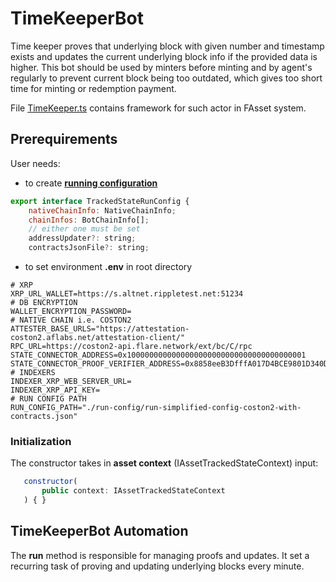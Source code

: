 # TimeKeeperBot

Time keeper proves that underlying block with given number and timestamp exists and updates the current underlying block info if the provided data is higher. This bot should be used by minters before minting and by agent's regularly to prevent current block being too outdated, which gives too short time for minting or redemption payment.

File [TimeKeeper.ts](../src/actors/TimeKeeper.ts) contains framework for such actor in FAsset system.

## Prerequirements
User needs:
- to create [**running configuration**](../../src/config/BotConfig.ts)
```javascript
export interface TrackedStateRunConfig {
    nativeChainInfo: NativeChainInfo;
    chainInfos: BotChainInfo[];
    // either one must be set
    addressUpdater?: string;
    contractsJsonFile?: string;
```
- to set environment **.env** in root directory
```
# XRP
XRP_URL_WALLET=https://s.altnet.rippletest.net:51234
# DB ENCRYPTION
WALLET_ENCRYPTION_PASSWORD=
# NATIVE CHAIN i.e. COSTON2
ATTESTER_BASE_URLS="https://attestation-coston2.aflabs.net/attestation-client/"
RPC_URL=https://coston2-api.flare.network/ext/bc/C/rpc
STATE_CONNECTOR_ADDRESS=0x1000000000000000000000000000000000000001
STATE_CONNECTOR_PROOF_VERIFIER_ADDRESS=0x8858eeB3DfffA017D4BCE9801D340D36Cf895CCf
# INDEXERS
INDEXER_XRP_WEB_SERVER_URL=
INDEXER_XRP_API_KEY=
# RUN CONFIG PATH
RUN_CONFIG_PATH="./run-config/run-simplified-config-coston2-with-contracts.json"
```

### Initialization
The constructor takes in **asset context** (IAssetTrackedStateContext) input:
```javascript
   constructor(
       public context: IAssetTrackedStateContext
   ) { }
```
## TimeKeeperBot Automation
The **run** method is responsible for managing proofs and updates. It set a recurring task of proving and updating underlying blocks every minute.

